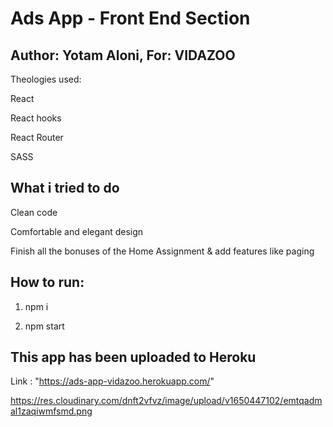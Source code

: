 # Ads App - Front End Section

## Author: Yotam Aloni, For: VIDAZOO

Theologies used:

React

React hooks

React Router

SASS


## What i tried to do

Clean code

Comfortable and elegant design

Finish all the bonuses of the Home Assignment & add features like paging


## How to run:

1) npm i

2) npm start

## This app has been uploaded to Heroku 

Link : "https://ads-app-vidazoo.herokuapp.com/"



https://res.cloudinary.com/dnft2vfvz/image/upload/v1650447102/emtqadmal1zaqiwmfsmd.png

